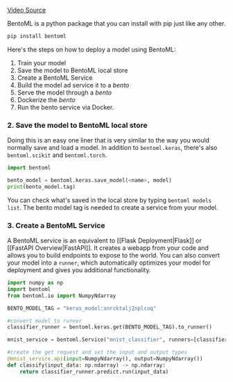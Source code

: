 [Video Source](https://www.youtube.com/watch?v=HHkmfI_yncc)

BentoML is a python package that you can install with pip just like any other.
```bash
pip install bentoml
```

Here's the steps on how to deploy a model using BentoML:
1. Train your model
2. Save the model to BentoML local store
3. Create a BentoML Service
4. Build the model ad service it to a *bento*
5. Serve the model through a *bento*
6. Dockerize the *bento*
7. Run the bento service via Docker.

### 2. Save the model to BentoML local store
Doing this is an easy one liner that is very similar to the way you would normally save and load a model. In addition to `bentoml.keras`, there's also `bentoml.scikit` and `bentoml.torch`.
```python
import bentoml

bento_model = bentoml.keras.save_model(<name>, model)
print(bento_model.tag)
```

You can check what's saved in the local store by typing `bentoml models list`. The bento model tag is needed to create a service from your model.

### 3. Create a BentoML Service
A BentoML service is an equivalent to [[Flask Deployment|Flask]] or [[FastAPI Overview|FastAPI]]. It creates a webapp from your code and allows you to build endpoints to expose to the world. You can also convert your model into a `runner`, which automatically optimizes your model for deployment and gives you additional functionality.

```python
import numpy as np
import bentoml
from bentoml.io import NumpyNdarray

BENTO_MODEL_TAG = "keras_model:xnrcktalj2nplcoq"

#convert model to runner
classifier_runner = bentoml.keras.get(BENTO_MODEL_TAG).to_runner()

mnist_service = bentoml.Service("mnist_classifier", runners=[classifier_runner])

#create the get request and set the input and output types
@mnist_service.api(input=NumpyNdarray(), output=NumpyNdarray())
def classify(input_data: np.ndarray) -> np.ndarray:
    return classifier_runner.predict.run(input_data)
```
